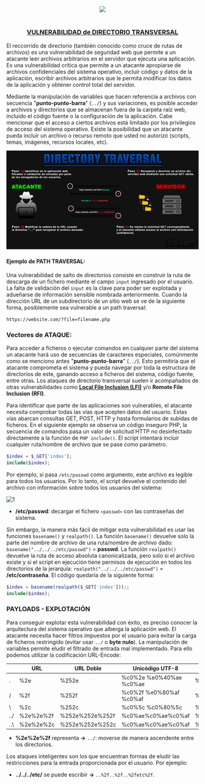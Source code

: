 <p align="center">
  <a href="https://github.com/DenverCoder1/readme-typing-svg"><img src="https://readme-typing-svg.herokuapp.com?font=Fira+Code&pause=1000&color=D1F700&width=700&lines=Ataque+de+Directorio+Transversal+%2F+Path+Traversal"></a>
</p>

<h1 align="center"></h1>

<h3 align="center"><ins>VULNERABILIDAD de DIRECTORIO TRANSVERSAL</ins></h3>

El reccorrido de directorio (también conocido como cruce de rutas de archivos) es una vulnerabilidad de seguridad web que permite a un atacante leer archivos arbitrarios en el servidor que ejecuta una aplicación. Es una vulnerabilidad crítica que permite a un atacante apropiarse de archivos confidenciales del sistema operativo, incluir código y datos de la aplicación, escribir archivos arbitrarios que le permita modificar los datos de la aplicación y obtener control total del servidor.

Mediante la manipulación de variables que hacen referencia a archivos con secuencia "**punto-punto-barra**" (`../`) y sus variaciones, es posible acceder a archivos y directorios que se almacenan fuera de la carpeta raíz web, incluido el código fuente o la configuración de la aplicación. Cabe mencionar que el acceso a ciertos archivos está limitado por los privilegios de acceso del sistema operativo. Existe la posibilidad que un atacante pueda incluir un archivo o recurso remoto que usted no autorizó (scripts, temas, imágenes, recursos locales, etc).

<p align="center">
  <img src="https://github.com/R3LI4NT/articulos/blob/main/Pentesting/WEB/img/pathTraversal.png">
</p>

#### Ejemplo de PATH TRAVERSAL:

Una vulnerabilidad de salto de directorios consiste en construir la ruta de descarga de un fichero mediante el campo `input` ingresado por el usuario. La falta de validación del `input` es la clave para poder ser explotada y adueñarse de información sensible nombrada anteriormente. Cuando la dirección URL de un subdirectorio de un sitio web se ve de la siguiente forma, posiblemente sea vulnerable a un path traversal:

```
https://website.com/?file=filename.php
```

### Vectores de ATAQUE:

Para acceder a ficheros o ejecutar comandos en cualquier parte del sistema un atacante hará uso de secuencias de caracteres especiales, comúnmente como se menciono antes "**punto-punto-barra**" (`../`). Esto permitiría que el atacante comprometa el sistema y pueda navegar por toda la estructura de directorios de este, ganando acceso a ficheros del sistema, código fuente, entre otras. Los ataques de directorio transversal suelen ir acompañados de otras vulnerabilidades como <a href="https://github.com/R3LI4NT/articulos/blob/main/Pentesting/WEB/LocalFileInclusion.md">**Local File Inclusion (LFI)**</a> y/o **Remote File Inclusion (RFI)**.

Para identificar que parte de las aplicaciones son vulnerables, el atacante necesita comprobar todas las vías que acepten datos del usuario. Estas vías abarcan consultas GET, POST, HTTP y hasta formularios de subidas de ficheros. En el siguiente ejemplo se observa un código inseguro PHP, la secuencia de comandos pasa un valor de solicitud HTTP no desinfectado directamente a la función de `PHP include()`. El script intentará incluir cualquier ruta/nombre de archivo que se pase como parámetro.

```php
$index = $_GET['index'];
include($index);
```
Por ejemplo, si pasa `/etc/passwd` como argumento, este archivo es legible para todos los usuarios. Por lo tanto, el script devuelve el contenido del archivo con información sobre todos los usuarios del sistema:

![1](https://user-images.githubusercontent.com/75953873/214969908-46be5843-ae97-44b6-9d29-f5de686fc78c.png)

- **/etc/passwd**: decargar el fichero `«passwd»` con las contraseñas del sistema.

Sin embargo, la manera más fácil de mitigar esta vulnerabilidad es usar las funciones `basename()` y `realpath()`. La función `basename()` devuelve solo la parte del nombre de archivo de una ruta/nombre de archivo dado: `basename("../../../etc/passwd")` = **passwd**. La función `realpath()` devuelve la ruta de acceso absoluta canonicalizada, pero solo si el archivo existe y si el script en ejecución tiene permisos de ejecución en todos los directorios de la jerarquía: `realpath("../../../etc/passwd")` = **/etc/contraseña**. El código quedaría de la siguiente forma:

```php
$index = basename(realpath($_GET['index']));;
include($index);
```

### PAYLOADS - EXPLOTACIÓN

Para conseguir explotar esta vulnerabilidad con éxito, es preciso conocer la arquitectura del sistema operativo que alberga la aplicación web. El atacante necesita hacer filtros impuestos por el usuario para evitar la carga de ficheros restringido (evitar usar `../` o **byte nulo**). La manipulación de variables permite eludir el filtrado de entrada mal implementado. Para ello podemos utilizar la codificación URL-Encode:

|  | URL | URL Doble | Unicódigo UTF-8 | Unicode de 16 bits |
| ------------- | ------------- | ------------- | ------------- | ------------- |
| . | %2e | %252e | %c0%2e %e0%40%ae %c0%ae | %u002e |
| / | %2f | %252f | %c0%2f %e0%80%af %c0%af | %u2215 |
| \ | %2c |%252c | %c0%5c %c0%80%5c | %u2216 |
| ../ | %2e%2e%2f | %252e%252e%252f | %c0%ae%c0%ae%c0%af | %uff0e%uff0e%u2215 |
| ..\ | %2e%2e%2c | %252e%252e%252c | %c0%ae%c0%ae%c0%af | %uff0e%uff0e%u2216 |

- **%2e%2e%2f** representa **->** `../`: moverse de manera ascendente entre los directorios.

Los ataques inteligentes son los que encuentran formas de eludir las restricciones para la entrada proporcionada por el usuario. Por ejemplo:

- **../../../etc/** se puede escribir **->** `..%2f..%2f..%2fetc%2f`.

<h1 align="center"></h1>

</br>
